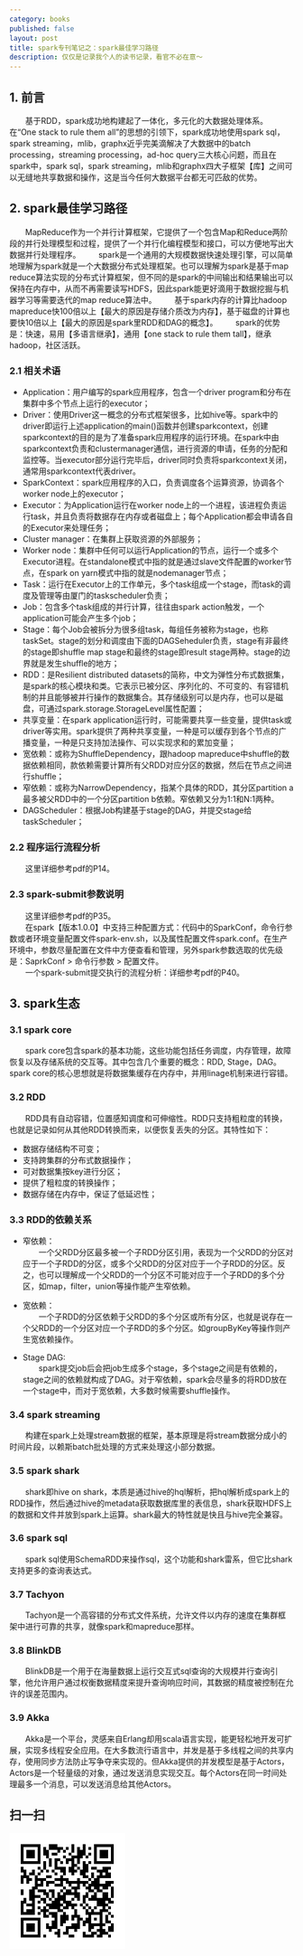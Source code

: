 ```yaml
---
category: books
published: false
layout: post
title: spark专刊笔记之：spark最佳学习路径
description: 仅仅是记录我个人的读书记录，看官不必在意～
---
```



## 
## 1. 前言
　　基于RDD，spark成功地构建起了一体化，多元化的大数据处理体系。在“One stack to rule them all”的思想的引领下，spark成功地使用spark sql，spark streaming，mlib，graphx近乎完美滴解决了大数据中的batch processing，streaming processing，ad-hoc query三大核心问题，而且在spark中，spark sql，spark streaming，mlib和graphx四大子框架【库】之间可以无缝地共享数据和操作，这是当今任何大数据平台都无可匹敌的优势。

## 2. spark最佳学习路径
　　MapReduce作为一个并行计算框架，它提供了一个包含Map和Reduce两阶段的并行处理模型和过程，提供了一个并行化编程模型和接口，可以方便地写出大数据并行处理程序。
　　spark是一个通用的大规模数据快速处理引擎，可以简单地理解为spark就是一个大数据分布式处理框架。也可以理解为spark是基于map reduce算法实现的分布式计算框架，但不同的是spark的中间输出和结果输出可以保持在内存中，从而不再需要读写HDFS，因此spark能更好滴用于数据挖掘与机器学习等需要迭代的map reduce算法中。
　　基于spark内存的计算比hadoop mapreduce快100倍以上【最大的原因是存储介质改为内存】，基于磁盘的计算也要快10倍以上【最大的原因是spark里RDD和DAG的概念】。
　　spark的优势是：快速，易用【多语言继承】，通用【one stack to rule them tall】，继承hadoop，社区活跃。

### 2.1 相关术语

- Application：用户编写的spark应用程序，包含一个driver program和分布在集群中多个节点上运行的executor；
- Driver：使用Driver这一概念的分布式框架很多，比如hive等。spark中的driver即运行上述application的main()函数并创建sparkcontext，创建sparkcontext的目的是为了准备spark应用程序的运行环境。在spark中由sparkcontext负责和clustermanager通信，进行资源的申请，任务的分配和监控等。当executor部分运行完毕后，driver同时负责将sparkcontext关闭，通常用sparkcontext代表driver。
- SparkContext：spark应用程序的入口，负责调度各个运算资源，协调各个worker node上的executor；
- Executor：为Application运行在worker node上的一个进程，该进程负责运行task，并且负责将数据存在内存或者磁盘上；每个Application都会申请各自的Executor来处理任务；
- Cluster manager：在集群上获取资源的外部服务；
- Worker node：集群中任何可以运行Application的节点，运行一个或多个Executor进程。在standalone模式中指的就是通过slave文件配置的worker节点，在spark on yarn模式中指的就是nodemanager节点；
- Task：运行在Executor上的工作单元，多个task组成一个stage，而task的调度及管理等由厦门的taskscheduler负责；
- Job：包含多个task组成的并行计算，往往由spark action触发，一个application可能会产生多个job；
- Stage：每个Job会被拆分为很多组task，每组任务被称为stage，也称taskSet。stage的划分和调度由下面的DAGSeheduler负责，stage有非最终的stage即shuffle map stage和最终的stage即result stage两种。stage的边界就是发生shuffle的地方；
- RDD：是Resilient distributed datasets的简称，中文为弹性分布式数据集，是spark的核心模块和类。它表示已被分区、序列化的、不可变的、有容错机制的并且能够被并行操作的数据集合。其存储级别可以是内存，也可以是磁盘，可通过spark.storage.StorageLevel属性配置；
- 共享变量：在spark application运行时，可能需要共享一些变量，提供task或driver等实用。spark提供了两种共享变量，一种是可以缓存到各个节点的广播变量，一种是只支持加法操作、可以实现求和的累加变量；
- 宽依赖：或称为ShuffleDependency，跟hadoop mapreduce中shuffle的数据依赖相同，款依赖需要计算所有父RDD对应分区的数据，然后在节点之间进行shuffle；
- 窄依赖：或称为NarrowDependency，指某个具体的RDD，其分区partition a最多被父RDD中的一个分区partition b依赖。窄依赖又分为1:1和N:1两种。
- DAGScheduler：根据Job构建基于stage的DAG，并提交stage给taskScheduler；

### 2.2 程序运行流程分析
　　这里详细参考pdf的P14。

### 2.3 spark-submit参数说明
　　这里详细参考pdf的P35。    
　　在spark【版本1.0.0】中支持三种配置方式：代码中的SparkConf，命令行参数或者环境变量配置文件spark-env.sh，以及属性配置文件spark.conf。在生产环境中，参数尽量配置在文件中方便查看和管理，另外spark参数选取的优先级是：SaprkConf > 命令行参数 > 配置文件。   
　　一个spark-submit提交执行的流程分析：详细参考pdf的P40。

## 3. spark生态

### 3.1 spark core
　　spark core包含spark的基本功能，这些功能包括任务调度，内存管理，故障恢复以及存储系统的交互等。其中包含几个重要的概念：RDD, Stage，DAG。spark core的核心思想就是将数据集缓存在内存中，并用linage机制来进行容错。   

### 3.2 RDD
　　RDD具有自动容错，位置感知调度和可伸缩性。RDD只支持粗粒度的转换，也就是记录如何从其他RDD转换而来，以便恢复丢失的分区。其特性如下： 

- 数据存储结构不可变；
- 支持跨集群的分布式数据操作；
- 可对数据集按key进行分区；
- 提供了粗粒度的转换操作；
- 数据存储在内存中，保证了低延迟性；

### 3.3 RDD的依赖关系　  　
- 窄依赖：    
　　一个父RDD分区最多被一个子RDD分区引用，表现为一个父RDD的分区对应于一个子RDD的分区，或多个父RDD的分区对应于一个子RDD的分区。反之，也可以理解成一个父RDD的一个分区不可能对应于一个子RDD的多个分区，如map，filter，union等操作能产生窄依赖。

- 宽依赖：   
　　一个子RDD的分区依赖于父RDD的多个分区或所有分区，也就是说存在一个父RDD的一个分区对应一个子RDD的多个分区。如groupByKey等操作则产生宽依赖操作。

- Stage DAG:    
　　spark提交job后会把job生成多个stage，多个stage之间是有依赖的，stage之间的依赖就构成了DAG。对于窄依赖，spark会尽量多的将RDD放在一个stage中，而对于宽依赖，大多数时候需要shuffle操作。

### 3.4 spark streaming
　　构建在spark上处理stream数据的框架，基本原理是将stream数据分成小的时间片段，以赖斯batch批处理的方式来处理这小部分数据。

### 3.5 spark shark
　　shark即hive on shark，本质是通过hive的hql解析，把hql解析成spark上的RDD操作，然后通过hive的metadata获取数据库里的表信息，shark获取HDFS上的数据和文件并放到spark上运算。shark最大的特性就是快且与hive完全兼容。

### 3.6 spark sql
　　spark sql使用SchemaRDD来操作sql，这个功能和shark雷系，但它比shark支持更多的查询表达式。

### 3.7 Tachyon
　　Tachyon是一个高容错的分布式文件系统，允许文件以内存的速度在集群框架中进行可靠的共享，就像spark和mapreduce那样。

### 3.8 BlinkDB
　　BlinkDB是一个用于在海量数据上运行交互式sql查询的大规模并行查询引擎，他允许用户通过权衡数据精度来提升查询响应时间，其数据的精度被控制在允许的误差范围内。

### 3.9 Akka
　　Akka是一个平台，灵感来自Erlang却用scala语言实现，能更轻松地开发可扩展，实现多线程安全应用。在大多数流行语言中，并发是基于多线程之间的共享内存，使用同步方法防止写争夺来实现的。但Akka提供的并发模型是基于Actors，Actors是一个轻量级的对象，通过发送消息实现交互。每个Actors在同一时间处理最多一个消息，可以发送消息给其他Actors。

## 扫一扫     

![2015-03-08-spark-magzines-from-sparkchina.md](../../images/share/2015-03-08-spark-magzines-from-sparkchina.md.jpg)